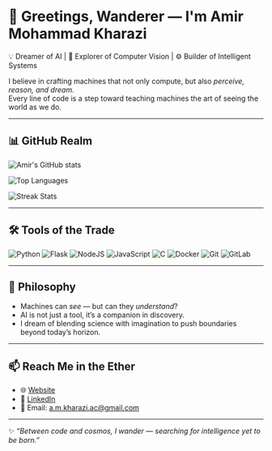 # 🌌 Greetings, Wanderer — I'm Amir Mohammad Kharazi

💡 Dreamer of AI | 🧠 Explorer of Computer Vision | ⚙️ Builder of Intelligent Systems  

I believe in crafting machines that not only compute, but also *perceive, reason, and dream*.  
Every line of code is a step toward teaching machines the art of seeing the world as we do.  

---

## 📊 GitHub Realm

![Amir's GitHub stats](https://github-readme-stats.vercel.app/api?username=amkharazi&show_icons=true&theme=tokyonight)

![Top Languages](https://github-readme-stats.vercel.app/api/top-langs/?username=amkharazi&layout=compact&theme=tokyonight)

![Streak Stats](https://streak-stats.demolab.com?user=amkharazi&theme=tokyonight)

---

## 🛠️ Tools of the Trade

![Python](https://img.shields.io/badge/Python-3776AB?style=flat&logo=python&logoColor=white)
![Flask](https://img.shields.io/badge/Flask-000000?style=flat&logo=flask&logoColor=white)
![NodeJS](https://img.shields.io/badge/Node.js-43853D?style=flat&logo=node.js&logoColor=white)
![JavaScript](https://img.shields.io/badge/JavaScript-F7DF1E?style=flat&logo=javascript&logoColor=black)
![C](https://img.shields.io/badge/C-00599C?style=flat&logo=c&logoColor=white)
![Docker](https://img.shields.io/badge/Docker-2496ED?style=flat&logo=docker&logoColor=white)
![Git](https://img.shields.io/badge/Git-F05032?style=flat&logo=git&logoColor=white)
![GitLab](https://img.shields.io/badge/GitLab-FC6D26?style=flat&logo=gitlab&logoColor=white)

---

## 🌱 Philosophy

- Machines can *see* — but can they *understand*?  
- AI is not just a tool, it’s a companion in discovery.  
- I dream of blending science with imagination to push boundaries beyond today’s horizon.  

---

## 📫 Reach Me in the Ether

- 🌐 [Website](https://amkharazi.github.io)  
- 💼 [LinkedIn](https://www.linkedin.com/in/amir-mohammad-kharazi)  
- 📧 Email: a.m.kharazi.ac@gmail.com  

---

✨ *“Between code and cosmos, I wander — searching for intelligence yet to be born.”*  
